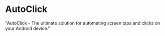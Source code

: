 # AutoClick
"AutoClick - The ultimate solution for automating screen taps and clicks on your Android device."
